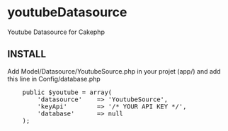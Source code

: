 youtubeDatasource
=================

Youtube Datasource for Cakephp

INSTALL
-------

Add Model/Datasource/YoutubeSource.php in your projet (app/) and add this line in Config/database.php

<pre>
	public $youtube = array(
		'datasource' 	=> 'YoutubeSource',
		'keyApi' 		=> '/* YOUR API KEY */',
		'database' 		=> null
	);
</pre>